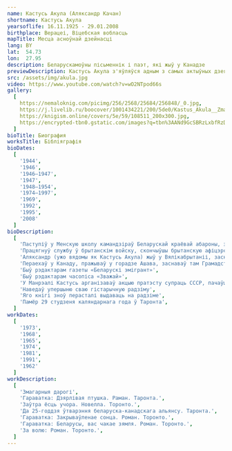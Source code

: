 ```yaml
---
name: Кастусь Акула (Аляксандр Качан)
shortname: Кастусь Акула
yearsoflife: 16.11.1925 - 29.01.2008
birthplace: Верацеі, Віцебская вобласць
mapTitle: Месца асноўнай дзейнасці
lang: BY
lat:  54.73
lon:  27.95
description: Беларускамоўны пісьменнік і паэт, які жыў у Канадзе
previewDescription: Кастусь Акула з'яўляўся адным з самых актыўных дзеячаў беларускай дыяспары. Грамадскай працай пачаў займацца яшчэ ў Нямеччыне, працаваў у беларускай газеце "Бацькаўшчына" (Мюнхен). Там жа пачаў пісаць і друкавацца ў розных беларускіх эмігранцкіх выданнях. У Канадзе шмат часу аддаваў арганізацыі беларускіх суполак, заснаванню царквы ў Таронта, працы ў нядзельных школах, рэдагаванню часопіса "Зважай", супрацоўніцтву з беларусамі ЗША. К.Акула быў адным з арганізатараў "Згуртавання беларусаў Канады" і яго першым старшынёй. Арганізаваў выпуск штомесячнай газеты "Беларускі эмігрант".
src: /assets/img/akula.jpg
video: https://www.youtube.com/watch?v=wO2NTpod66s
gallery:
  [
    https://nemaloknig.com/picimg/256/2568/25684/256848/_0.jpg,
    https://j.livelib.ru/boocover/1001434221/200/5de0/Kastus_Akula__Zmagarnyya_darogi.jpg,
    https://knigism.online/covers/5e/59/108511_200x300.jpg,
    https://encrypted-tbn0.gstatic.com/images?q=tbn%3AANd9GcSBRzLxbfRzD8YztkxamAAO8_mptQel_sdmZO04FCmwsojW6xAE,
  ]
bioTitle: Биография
worksTitle: Бібліяграфія
bioDates: 
  [
    '1944',
    '1946',
    '1946—1947',
    '1947',
    '1948—1954',
    '1974—1997',
    '1969',
    '1992',
    '1995',
    '2008'
  ]
bioDescription: 
  [
    'Паступіў у Менскую школу камандзіраў Беларускай краёвай абароны, з якой адступіў на Захад. Ён трапіў з нямецкімі войскамі ў Францыю, аднак адтуль збег на бок французскіх партызанаў. Працягнуў службу ў 2-м Польскім корпусе Уладзіслава Андэрса як грамадзянін Польшчы, у яго складзе ваяваў у Італіі',
    'Працягнуў службу ў брытанскім войску, скончыўшы брытанскую афіцэрскую школу і вярнуўшыся ў званні капрала ў Італію',
    'Аляксандр (ужо вядомы як Кастусь Акула) жыў у Вялікабрытаніі, заснаваўшы Грамадства беларусаў у Вялікабрытаніі',
    'Пераехаў у Канаду, пражываў у горадзе Ашава, заснаваў там Грамадства беларусаў у Канадзе і стаў першым яго старшынёй',
    'Быў рэдактарам газеты «Беларускі эмігрант»',
    'Быў рэдактарам часопіса «Зважай»',
    'У Манрэалі Кастусь арганізаваў акцыю пратэсту супраць СССР, пачаўшы выкрыкваць антысавецкія лозунгі і раскідваць ўверх брашуры',
    'Наведаў упершыню сваю гістарычную радзіму',
    'Яго кнігі зноў перасталі выдаваць на радзіме',
    'Памёр 29 студзеня каляндарнага года ў Таронта',
  ]
workDates: 
  [
    '1973',
    '1968',
    '1965',
    '1974',
    '1981',
    '1991',
    '1962'
  ]
workDescription: 
  [
    'Змагарныя дарогі',
    'Гараватка: Дзярлівая птушка. Раман. Таронта.',
    'Заўтра ёсць учора. Новелла. Торонто.',
    'Да 25-годдзя ўтварэння беларуска-канадскага альянсу. Таронта.',
    'Гараватка: Закрываўленае сонца. Роман. Торонто.',
    'Гараватка: Беларусы, вас чакае зямля. Роман. Торонто.',
    'За волю: Роман. Торонто.',
  ]
---
```


